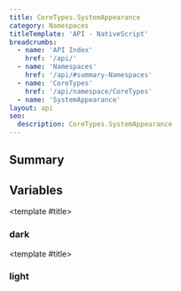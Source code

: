 ```yaml
---
title: CoreTypes.SystemAppearance
category: Namespaces
titleTemplate: 'API - NativeScript'
breadcrumbs: 
  - name: 'API Index'
    href: '/api/'
  - name: 'Namespaces'
    href: '/api/#summary-Namespaces'
  - name: 'CoreTypes'
    href: '/api/namespace/CoreTypes'
  - name: 'SystemAppearance'
layout: api
seo:
  description: CoreTypes.SystemAppearance
---
```


<!-- This page is auto generated, do not edit manually. -->
<!-- Run "yarn generate:api-docs" to regenerate -->

<script setup lang="ts">
  import { provide } from "vue";
  import API_DATA from "./CoreTypes-SystemAppearance.data.json";
  
  provide('API_DATA', API_DATA);
</script>

<APIRefHierarchy v-once />

## <Heading ignore>Summary</Heading>

<APIRefSummary v-once />

## Variables

<div class="isConst">

<APIRef for="5018" v-once>

<template #title>

### dark

</template>

</APIRef>

</div>

<div class="isConst">

<APIRef for="5017" v-once>

<template #title>

### light

</template>

</APIRef>

</div>
